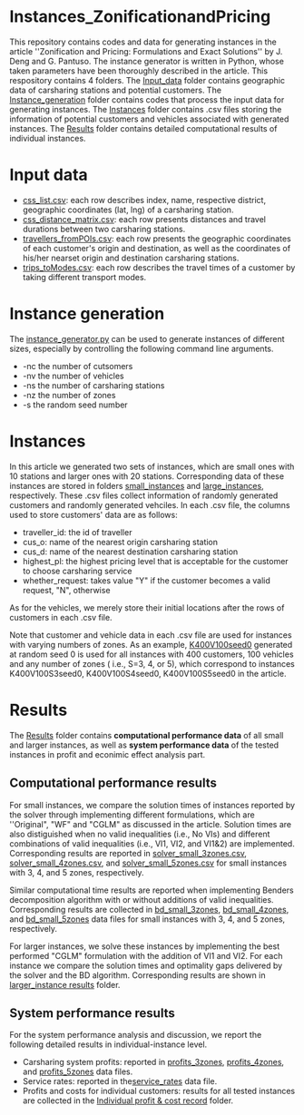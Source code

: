 # Instances_ZonificationandPricing
This repository contains codes and data for generating instances in the article ''Zonification and Pricing: Formulations and Exact Solutions'' by J. Deng and G. Pantuso. The instance generator is written in Python, whose taken parameters have been thoroughly described in the article. This respository contains 4 folders. The [Input_data](./Input_data/) folder contains geographic data of carsharing stations and potential customers. The [Instance_generation](./Instance_generation/) folder contains codes that process the input data for generating instances. The [Instances](./Instances/) folder contains .csv files storing the information of potential customers and vehicles associated with generated instances. The [Results](./Results/) folder contains detailed computational results of individual instances.

# Input data
* [css_list.csv](/Input_data/css_list.csv): each row describes index, name, respective district, geographic coordinates (lat, lng) of a carsharing station.
* [css_distance_matrix.csv](/Input_data/css_distance_matrix.csv): each row presents distances and travel durations between two carsharing stations.
* [travellers_fromPOIs.csv](/Input_data/travellers_fromPOIs.csv): each row presents the geographic coordinates of each customer's origin and destination, as well as the coordinates of his/her nearset origin and destination carsharing stations.
* [trips_toModes.csv](/Input_data/trips_toModes.csv): each row describes the travel times of a customer by taking different transport modes.

# Instance generation
The [instance_generator.py](/Instance_generation/instance_generator.py) can be used to generate instances of different sizes, especially by controlling the following command line arguments.
* -nc the number of cutsomers
* -nv the number of vehicles
* -ns the number of carsharing stations
* -nz the number of zones
* -s the random seed number

# Instances
In this article we generated two sets of instances, which are small ones with 10 stations and larger ones with 20 stations. Corresponding data of these instances are stored in folders [small_instances](/Instances/small_instances/) and [large_instances](/Instances/larger_instances/), respectively. These .csv files collect information of randomly generated customers and randomly generated vehciles. In each .csv file, the columns used to store customers' data are as follows:
* traveller_id: the id of traveller
* cus_o: name of the nearest origin carsharing station
* cus_d: name of the nearest destination carsharing station
* highest_pl: the highest pricing level that is acceptable for the customer to choose carsharing service
* whether_request: takes value "Y" if the customer becomes a valid request, "N", otherwise

As for the vehicles, we merely store their initial locations after the rows of customers in each .csv file. 

Note that customer and vehicle data in each .csv file are used for instances with varying numbers of zones. As an example, [K400V100seed0](/Instances/larger_instances/K400V100seed0.csv) generated at random seed 0 is used for all instances with 400 customers, 100 vehicles and any number of zones ( i.e., S=3, 4, or 5), which correspond to instances K400V100S3seed0, K400V100S4seed0, K400V100S5seed0 in the article.

# Results
The [Results](/Results/) folder contains **computational performance data** of all small and larger instances, as well as **system performance data** of the tested instances in profit and econimic effect analysis part.
## Computational performance results
For small instances, we compare the solution times of instances reported by the solver through implementing different formulations, which are ''Original", "WF" and "CGLM" as discussed in the article. Solution times are also distiguished when no valid inequalities (i.e., No VIs) and different combinations of valid inequalities (i.e., VI1, VI2, and VI1&2) are implemented. Corresponding results are reported in [solver_small_3zones.csv](/Results/small_instances/solver_small_3zones.csv), [solver_small_4zones.csv](/Results/small_instances/solver_small_4zones.csv), and [solver_small_5zones.csv](/Results/small_instances/solver_small_5zones.csv) for small instances with 3, 4, and 5 zones, respectively.

Similar computational time results are reported when implementing Benders decomposition algorithm with or without additions of valid inequalities. Corresponding results are collected in [bd_small_3zones](/Results/small_instances/bd_small_3zones.csv), [bd_small_4zones](/Results/small_instances/bd_small_4zones.csv), and [bd_small_5zones](/Results/small_instances/bd_small_5zones.csv) data files for small instances with 3, 4, and 5 zones, respectively. 

For larger instances, we solve these instances by implementing the best performed "CGLM" formulation with the addition of VI1 and VI2. For each instance we compare the solution times and optimality gaps delivered by the solver and the BD algorithm. Corresponding results are shown in [larger_instance results](/Results/larger_instances/) folder.

## System performance results
For the system performance analysis and discussion, we report the following detailed results in individual-instance level.
* Carsharing system profits: reported in [profits_3zones](/Results/system_performance/Net_profits_3zones.csv), [profits_4zones](/Results/system_performance/Net_profits_4zones.csv), and [profits_5zones](/Results/system_performance/Net_profits_5zones.csv) data files.
* Service rates: reported in the[service_rates](/Results/system_performance/Service%20rates_3zones.csv) data file.
* Profits and costs for individual customers: results for all tested instances are collected in the [Individual profit & cost record](/Results/system_performance/Individual%20profit&cost%20record(zonification_granularity)/) folder.
